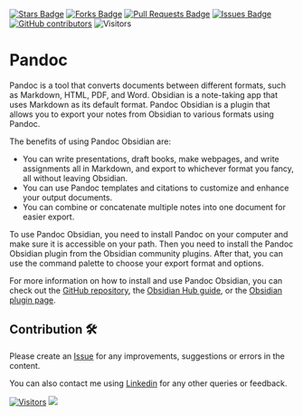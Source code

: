 <a href="https://github.com/drshahizan/obsidian/stargazers"><img src="https://img.shields.io/github/stars/drshahizan/obsidian" alt="Stars Badge"/></a>
<a href="https://github.com/drshahizan/obsidian/network/members"><img src="https://img.shields.io/github/forks/drshahizan/obsidian" alt="Forks Badge"/></a>
<a href="https://github.com/drshahizan/obsidian/pulls"><img src="https://img.shields.io/github/issues-pr/drshahizan/obsidian" alt="Pull Requests Badge"/></a>
<a href="https://github.com/drshahizan/obsidian"><img src="https://img.shields.io/github/issues/drshahizan/obsidian" alt="Issues Badge"/></a>
<a href="https://github.com/drshahizan/obsidian/graphs/contributors"><img alt="GitHub contributors" src="https://img.shields.io/github/contributors/drshahizan/obsidian?color=2b9348"></a>
![Visitors](https://api.visitorbadge.io/api/visitors?path=https%3A%2F%2Fgithub.com%2Fdrshahizan%2obsidian&labelColor=%23d9e3f0&countColor=%23697689&style=flat)

# Pandoc
Pandoc is a tool that converts documents between different formats, such as Markdown, HTML, PDF, and Word. Obsidian is a note-taking app that uses Markdown as its default format. Pandoc Obsidian is a plugin that allows you to export your notes from Obsidian to various formats using Pandoc. 

The benefits of using Pandoc Obsidian are:

- You can write presentations, draft books, make webpages, and write assignments all in Markdown, and export to whichever format you fancy, all without leaving Obsidian.
- You can use Pandoc templates and citations to customize and enhance your output documents.
- You can combine or concatenate multiple notes into one document for easier export.

To use Pandoc Obsidian, you need to install Pandoc on your computer and make sure it is accessible on your path. Then you need to install the Pandoc Obsidian plugin from the Obsidian community plugins. After that, you can use the command palette to choose your export format and options.

For more information on how to install and use Pandoc Obsidian, you can check out the [GitHub repository](https://github.com/OliverBalfour/obsidian-pandoc), the [Obsidian Hub guide](https://publish.obsidian.md/hub/04+-+Guides%2C+Workflows%2C+%26+Courses/Guides/Using+Pandoc+inside+Obsidian), or the [Obsidian plugin page](https://obsidian.md/plugins?id=obsidian-pandoc). 

## Contribution 🛠️
Please create an [Issue](https://github.com/drshahizan/obsidian/issues) for any improvements, suggestions or errors in the content.

You can also contact me using [Linkedin](https://www.linkedin.com/in/drshahizan/) for any other queries or feedback.

[![Visitors](https://api.visitorbadge.io/api/visitors?path=https%3A%2F%2Fgithub.com%2Fdrshahizan&labelColor=%23697689&countColor=%23555555&style=plastic)](https://visitorbadge.io/status?path=https%3A%2F%2Fgithub.com%2Fdrshahizan)
![](https://hit.yhype.me/github/profile?user_id=81284918)



